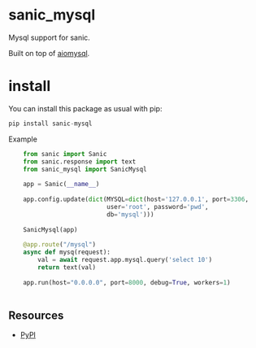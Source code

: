 sanic_mysql
==============
Mysql support for sanic.

Built on top of [aiomysql](https://github.com/aio-libs/aiomysql).

install
==============
You can install this package as usual with pip:

```python
pip install sanic-mysql
```

Example

```python
    from sanic import Sanic
    from sanic.response import text
    from sanic_mysql import SanicMysql 
    
    app = Sanic(__name__)
    
    app.config.update(dict(MYSQL=dict(host='127.0.0.1', port=3306,
                           user='root', password='pwd',
                           db='mysql')))
    
    SanicMysql(app)
    
    @app.route("/mysql")
    async def mysq(request):
        val = await request.app.mysql.query('select 10')
        return text(val)
                           
    app.run(host="0.0.0.0", port=8000, debug=True, workers=1)
                           

```

Resources
---------

- [PyPI](https://pypi.python.org/pypi/sanic-mysql)